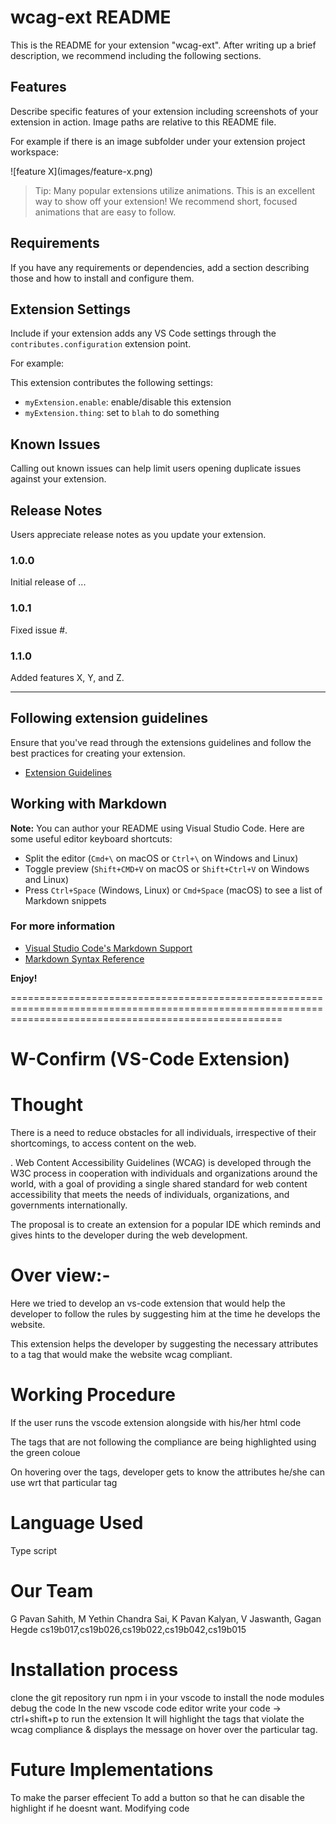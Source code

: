 # wcag-ext README

This is the README for your extension "wcag-ext". After writing up a brief description, we recommend including the following sections.

## Features

Describe specific features of your extension including screenshots of your extension in action. Image paths are relative to this README file.

For example if there is an image subfolder under your extension project workspace:

\!\[feature X\]\(images/feature-x.png\)

> Tip: Many popular extensions utilize animations. This is an excellent way to show off your extension! We recommend short, focused animations that are easy to follow.

## Requirements

If you have any requirements or dependencies, add a section describing those and how to install and configure them.

## Extension Settings

Include if your extension adds any VS Code settings through the `contributes.configuration` extension point.

For example:

This extension contributes the following settings:

* `myExtension.enable`: enable/disable this extension
* `myExtension.thing`: set to `blah` to do something

## Known Issues

Calling out known issues can help limit users opening duplicate issues against your extension.

## Release Notes

Users appreciate release notes as you update your extension.

### 1.0.0

Initial release of ...

### 1.0.1

Fixed issue #.

### 1.1.0

Added features X, Y, and Z.

-----------------------------------------------------------------------------------------------------------
## Following extension guidelines

Ensure that you've read through the extensions guidelines and follow the best practices for creating your extension.

* [Extension Guidelines](https://code.visualstudio.com/api/references/extension-guidelines)

## Working with Markdown

**Note:** You can author your README using Visual Studio Code.  Here are some useful editor keyboard shortcuts:

* Split the editor (`Cmd+\` on macOS or `Ctrl+\` on Windows and Linux)
* Toggle preview (`Shift+CMD+V` on macOS or `Shift+Ctrl+V` on Windows and Linux)
* Press `Ctrl+Space` (Windows, Linux) or `Cmd+Space` (macOS) to see a list of Markdown snippets

### For more information

* [Visual Studio Code's Markdown Support](http://code.visualstudio.com/docs/languages/markdown)
* [Markdown Syntax Reference](https://help.github.com/articles/markdown-basics/)

**Enjoy!**

===========================================================================================================================================================
# W-Confirm  (VS-Code Extension)

Thought 
===================

There is a need to reduce obstacles for all individuals, irrespective of their shortcomings, to access content on the web. 

. Web Content Accessibility Guidelines (WCAG) is developed through the W3C process in cooperation with individuals and organizations around the world, with a goal of providing a single shared standard for web content accessibility that meets the needs of individuals, organizations, and governments internationally.

The proposal is to create an extension for a popular IDE which reminds and gives hints to the developer during the web development. 

Over view:-
================================
 Here we tried to develop an vs-code extension that would help the developer to follow the rules by suggesting him at the time he develops the website.
   
 This extension helps the developer by suggesting the necessary attributes to a tag that would make the website wcag compliant.
  
  
  
 Working Procedure
 ===============================
  If the user runs the vscode extension alongside with his/her html code
  
 The tags  that are not following the compliance are being highlighted using the green coloue
 
 On hovering over the tags, developer gets to know the attributes he/she can use wrt that particular tag
 
 Language Used
 =================================
 Type script
 
 Our Team
 ============================
 G Pavan Sahith, M Yethin Chandra Sai, K Pavan Kalyan, V Jaswanth, Gagan Hegde
 cs19b017,cs19b026,cs19b022,cs19b042,cs19b015
 
 Installation process
 =============================
 clone the git repository
 run npm i in your vscode to install the node modules
 debug the code 
 In the new vscode code editor write your code -> ctrl+shift+p to run the extension
 It will highlight the tags that violate the wcag compliance & displays the message on hover over the particular tag.
 
 Future Implementations
============================
To make the parser effecient
To add a button so that he can disable the highlight if he doesnt want.
Modifying code 
